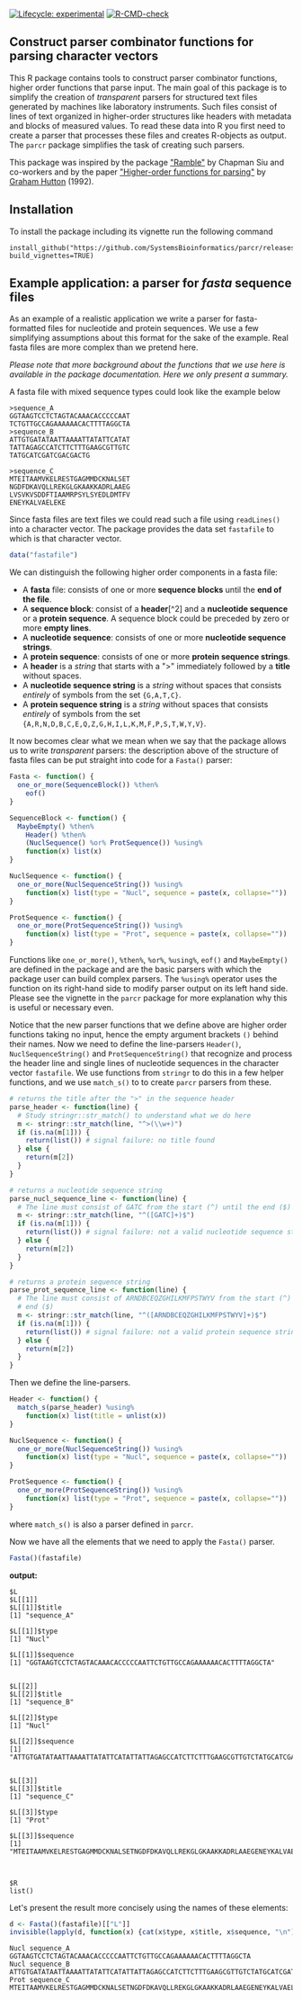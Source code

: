 <!-- badges: start -->
[![Lifecycle: experimental](https://img.shields.io/badge/lifecycle-experimental-orange.svg)](https://lifecycle.r-lib.org/articles/stages.html#experimental)
[![R-CMD-check](https://github.com/SystemsBioinformatics/parcr/actions/workflows/R-CMD-check.yaml/badge.svg)](https://github.com/SystemsBioinformatics/parcr/actions/workflows/R-CMD-check.yaml)
<!-- badges: end -->

## Construct parser combinator functions for parsing character vectors

This R package contains tools to construct parser combinator functions, higher 
order functions that parse input. The main goal of this package is to simplify
the creation of *transparent* parsers for structured text files generated by 
machines like laboratory instruments. Such files consist of lines of text 
organized in higher-order structures like headers with metadata and blocks of 
measured values. To read these data into R you first need to create a parser
that processes these files and creates R-objects as output. The `parcr` package
simplifies the task of creating such parsers.

This package was inspired by the package 
["Ramble"](https://github.com/chappers/Ramble) by Chapman Siu and co-workers 
and by the paper
["Higher-order functions for parsing"](https://doi.org/10.1017/S0956796800000411) 
by [Graham Hutton](https://orcid.org/0000-0001-9584-5150) (1992).

## Installation

To install the package including its vignette run the following command

```
install_github("https://github.com/SystemsBioinformatics/parcr/releases/latest", build_vignettes=TRUE)
```

## Example application: a parser for *fasta* sequence files

As an example of a realistic application we write a parser for 
fasta-formatted files for nucleotide and protein sequences. We use a few 
simplifying assumptions about this format for the sake of the example. Real 
fasta files are more complex than we pretend here.

*Please note that more background about the functions that we use here is 
available in the package documentation. Here we only present a summary.*

A fasta file with mixed sequence types could look like the example below

```
>sequence_A
GGTAAGTCCTCTAGTACAAACACCCCCAAT
TCTGTTGCCAGAAAAAACACTTTTAGGCTA
>sequence_B
ATTGTGATATAATTAAAATTATATTCATAT
TATTAGAGCCATCTTCTTTGAAGCGTTGTC
TATGCATCGATCGACGACTG

>sequence_C
MTEITAAMVKELRESTGAGMMDCKNALSET
NGDFDKAVQLLREKGLGKAAKKADRLAAEG
LVSVKVSDDFTIAAMRPSYLSYEDLDMTFV
ENEYKALVAELEKE
```

Since fasta files are text files we could read such a file using `readLines()`
into a character vector. The package provides the data set `fastafile` to
which is that character vector.

```r
data("fastafile")
```

We can distinguish the following higher order components in a fasta file:
 
- A **fasta** file: consists of one or more **sequence blocks** until the 
  **end of the file**.
- A **sequence block**: consist of a **header**[^2] and a 
  **nucleotide sequence** or a **protein sequence**. A sequence block could be
  preceded by zero or more **empty lines**.
- A **nucleotide sequence**: consists of one or more 
  **nucleotide sequence strings**.
- A **protein sequence**: consists of one or more 
  **protein sequence strings**.
- A **header** is a *string* that starts with a ">" immediately followed by
  a **title** without spaces.
- A **nucleotide sequence string** is a *string* without spaces that consists
  *entirely* of symbols from the set `{G,A,T,C}`.
- A **protein sequence string** is a *string* without spaces that consists
  *entirely* of symbols from the set `{A,R,N,D,B,C,E,Q,Z,G,H,I,L,K,M,F,P,S,T,W,Y,V}`.

It now becomes clear what we mean when we say that the package allows us
to write *transparent* parsers: the description above of the structure of fasta
files can be put straight into code for a `Fasta()` parser:

```r
Fasta <- function() {
  one_or_more(SequenceBlock()) %then%
    eof()
}

SequenceBlock <- function() {
  MaybeEmpty() %then% 
    Header() %then% 
    (NuclSequence() %or% ProtSequence()) %using%
    function(x) list(x)
}

NuclSequence <- function() {
  one_or_more(NuclSequenceString()) %using% 
    function(x) list(type = "Nucl", sequence = paste(x, collapse=""))
}

ProtSequence <- function() {
  one_or_more(ProtSequenceString()) %using% 
    function(x) list(type = "Prot", sequence = paste(x, collapse=""))
}
```

Functions like `one_or_more()`, `%then%`, `%or%`, `%using%`, `eof()` and
`MaybeEmpty()` are defined in the package and are the basic parsers with
which the package user can build complex parsers. The `%using%` operator uses
the function on its right-hand side to modify parser output on its left hand 
side. Please see the vignette in the `parcr` package for more explanation why
this is useful or necessary even.

Notice that the new parser functions that we define above are higher order 
functions taking no input, hence the empty argument brackets `()` behind their
names. Now we need to define the line-parsers `Header()`, `NuclSequenceString()`
and `ProtSequenceString()` that recognize and process the header line and 
single lines of nucleotide sequences in the character vector `fastafile`. We 
use functions from `stringr` to do this in a few helper functions, and we use
`match_s()` to to create `parcr` parsers from these.

```r
# returns the title after the ">" in the sequence header
parse_header <- function(line) {
  # Study stringr::str_match() to understand what we do here
  m <- stringr::str_match(line, "^>(\\w+)")
  if (is.na(m[1])) {
    return(list()) # signal failure: no title found
  } else {
    return(m[2])
  }
}

# returns a nucleotide sequence string
parse_nucl_sequence_line <- function(line) {
  # The line must consist of GATC from the start (^) until the end ($)
  m <- stringr::str_match(line, "^([GATC]+)$")
  if (is.na(m[1])) {
    return(list()) # signal failure: not a valid nucleotide sequence string
  } else {
    return(m[2])
  }
}

# returns a protein sequence string
parse_prot_sequence_line <- function(line) {
  # The line must consist of ARNDBCEQZGHILKMFPSTWYV from the start (^) until the
  # end ($)
  m <- stringr::str_match(line, "^([ARNDBCEQZGHILKMFPSTWYV]+)$")
  if (is.na(m[1])) {
    return(list()) # signal failure: not a valid protein sequence string
  } else {
    return(m[2])
  }
}
```

Then we define the line-parsers.

```r
Header <- function() {
  match_s(parse_header) %using% 
    function(x) list(title = unlist(x))
}

NuclSequence <- function() {
  one_or_more(NuclSequenceString()) %using% 
    function(x) list(type = "Nucl", sequence = paste(x, collapse=""))
}

ProtSequence <- function() {
  one_or_more(ProtSequenceString()) %using% 
    function(x) list(type = "Prot", sequence = paste(x, collapse=""))
}
```
where `match_s()` is also a parser defined in `parcr`.

Now we have all the elements that we need to apply the `Fasta()` parser.

```r
Fasta()(fastafile)
```

**output:**

```
$L
$L[[1]]
$L[[1]]$title
[1] "sequence_A"

$L[[1]]$type
[1] "Nucl"

$L[[1]]$sequence
[1] "GGTAAGTCCTCTAGTACAAACACCCCCAATTCTGTTGCCAGAAAAAACACTTTTAGGCTA"


$L[[2]]
$L[[2]]$title
[1] "sequence_B"

$L[[2]]$type
[1] "Nucl"

$L[[2]]$sequence
[1] "ATTGTGATATAATTAAAATTATATTCATATTATTAGAGCCATCTTCTTTGAAGCGTTGTCTATGCATCGATC"


$L[[3]]
$L[[3]]$title
[1] "sequence_C"

$L[[3]]$type
[1] "Prot"

$L[[3]]$sequence
[1] "MTEITAAMVKELRESTGAGMMDCKNALSETNGDFDKAVQLLREKGLGKAAKKADRLAAEGENEYKALVAELEKE"



$R
list()
```

Let's present the result more concisely using the names of these elements:

```r
d <- Fasta()(fastafile)[["L"]]
invisible(lapply(d, function(x) {cat(x$type, x$title, x$sequence, "\n")}))
```

```
Nucl sequence_A GGTAAGTCCTCTAGTACAAACACCCCCAATTCTGTTGCCAGAAAAAACACTTTTAGGCTA 
Nucl sequence_B ATTGTGATATAATTAAAATTATATTCATATTATTAGAGCCATCTTCTTTGAAGCGTTGTCTATGCATCGATC 
Prot sequence_C MTEITAAMVKELRESTGAGMMDCKNALSETNGDFDKAVQLLREKGLGKAAKKADRLAAEGENEYKALVAELEKE 
```

